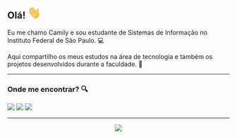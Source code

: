 ## Olá! <img src="https://github.com/camilymilsoni/camilymilsoni/blob/main/Hi.gif" width="30px">

Eu me chamo Camily e sou estudante de Sistemas de Informação no Instituto Federal de São Paulo. :computer: 

Aqui compartilho os meus estudos na área de tecnologia e também os projetos desenvolvidos durante a faculdade. :slightly_smiling_face:

---

### Onde me encontrar? :mag:  

<a href="https://www.linkedin.com/in/camilymilsoni"><img src="https://img.shields.io/badge/LinkedIn-0077B5?style=for-the-badge&logo=linkedin&logoColor=white"></img></a> 
<a href="mailto:camily.milsoni@gmail.com"><img src="https://img.shields.io/badge/Gmail-D14836?style=for-the-badge&logo=gmail&logoColor=white"></img></a> 
<a href="https://www.t.me/camilymilsoni"><img src="https://img.shields.io/badge/Telegram-2CA5E0?style=for-the-badge&logo=telegram&logoColor=white"></img></a> 

---

<p align="center">
  <img src="https://github-readme-stats.vercel.app/api?username=camilymilsoni&theme=buefy">
</p>
